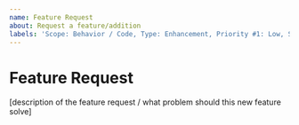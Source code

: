 ```yaml
---
name: Feature Request
about: Request a feature/addition
labels: 'Scope: Behavior / Code, Type: Enhancement, Priority #1: Low, Status #1: Requested'
---
```


# Feature Request #

[description of the feature request / what problem should this new feature solve]
